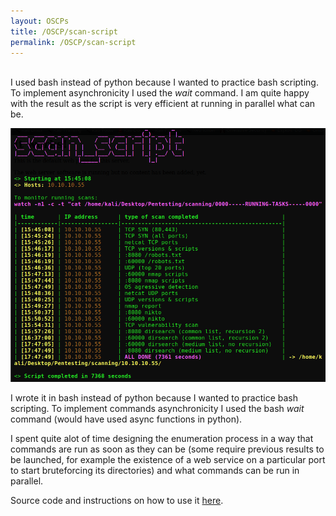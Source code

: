 ```yaml
---
layout: OSCPs
title: /OSCP/scan-script
permalink: /OSCP/scan-script
---
```


<!--<h1>What is scan_script?</h1>-->

<p><br>I used bash instead of python because I wanted to practice bash scripting. To implement asynchronicity I used the <i>wait</i> command. I am quite happy with the result as the script is very efficient at running in parallel what can be.</p>

<p><img src="/OSCP/execution-example.png" alt="execution example" width="800" height="auto"></p>

<p>I wrote it in bash instead of python because I wanted to practice bash scripting. To implement commands asynchronicity I used the bash <i>wait</i> command (would have used async functions in python).</p>

<p>I spent quite alot of time designing the enumeration process in a way that commands are run as soon as they can be (some require previous results to be launched, for example the existence of a web service on a particular port to start bruteforcing its directories) and what commands can be run in parallel.</p>

<p>Source code and instructions on how to use it <a href="https://github.com/Plotkine/scan_script" target="_blank" rel="noopener noreferrer">here</a>.</p>
